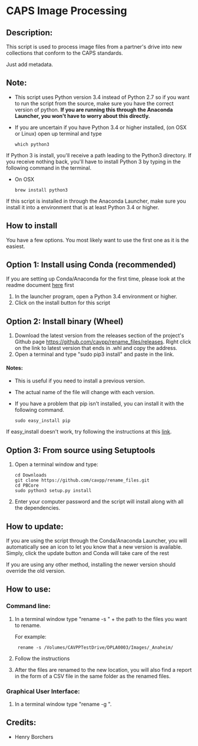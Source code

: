 # CAPS Image Processing

## Description:
This script is used to process image files from a partner's drive into new collections that conform to the CAPS 
standards. 

Just add metadata. 

 
## Note:
* This script uses Python version 3.4 instead of Python 2.7 so if you want to run the script from the source, make sure 
you have the correct version of python. **If you are running this through the Anaconda Launcher, you won't have to worry 
about this directly.** 

* If you are uncertain if you have Python 3.4 or higher installed, 
(on OSX or Linux) open up terminal and type

    ```shell
    which python3
    ```

If Python 3 is install, you'll receive a path leading to the Python3 directory. If you receive nothing back, 
you'll have to install Python 3 by typing in the following command in the terminal.
    
* On OSX

    ```shell    
    brew install python3
    ```
    
If this script is installed in through the Anaconda Launcher, make sure you install it into a environment that is at 
least Python 3.4 or higher.

## How to install
You have a few options. You most likely want to use the first one as it is the easiest. 

Option 1: Install using Conda (recommended)
-------------------------------------------

If you are setting up Conda/Anaconda for the first time, please look at the readme document 
[here](https://github.com/cavpp/conda_recipes/tree/master#setting-up-conda) first 

1. In the launcher program, open a Python 3.4 environment or higher.
2. Click on the install button for this script


Option 2: Install binary (Wheel)
--------------------------------

1. Download the latest version from the releases section of the project's Github page 
https://github.com/cavpp/rename_files/releases. Right click on the link to latest version that ends in .whl and copy the address.
2. Open a terminal and type "sudo pip3 install" and paste in the link. 
    
  
#### Notes: 


* This is useful if you need to install a previous version.
* The actual name of the file will change with each version.
* If you have a problem that pip isn't installed, you can install it with the following command.
 
    ```shell 
    sudo easy_install pip
    ```
If easy_install doesn't work, try following the instructions at this [link](https://pip.pypa.io/en/latest/installing.html#install-pip).



Option 3: From source using Setuptools
--------------------------------------

1. Open a terminal window and type:

    ```shell
    cd Downloads
    git clone https://github.com/cavpp/rename_files.git
    cd PBCore
    sudo python3 setup.py install 
    ```
            
2. Enter your computer password and the script will install along with all the dependencies.


## How to update:

If you are using the script through the Conda/Anaconda Launcher, you will automatically see an icon to let you know 
that a new version is available. Simply, click the update button and Conda will take care of the rest

If you are using any other method, installing the newer version should override the old version.

## How to use:

### Command line:

1. In a terminal window type "rename -s " + the path to the files you want to rename.
    
    For example:
    
        rename -s /Volumes/CAVPPTestDrive/DPLA0003/Images/_Anaheim/

2. Follow the instructions
3. After the files are renamed to the new location, you will also find a report in the form of a CSV file in the same folder as the renamed files.

### Graphical User Interface:

1. In a terminal window type "rename -g ".

## Credits:
* Henry Borchers